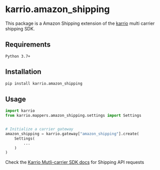 
# karrio.amazon_shipping

This package is a Amazon Shipping extension of the [karrio](https://pypi.org/project/karrio) multi carrier shipping SDK.

## Requirements

`Python 3.7+`

## Installation

```bash
pip install karrio.amazon_shipping
```

## Usage

```python
import karrio
from karrio.mappers.amazon_shipping.settings import Settings


# Initialize a carrier gateway
amazon_shipping = karrio.gateway["amazon_shipping"].create(
    Settings(
        ...
    )
)
```

Check the [Karrio Mutli-carrier SDK docs](https://docs.karrio.io) for Shipping API requests

